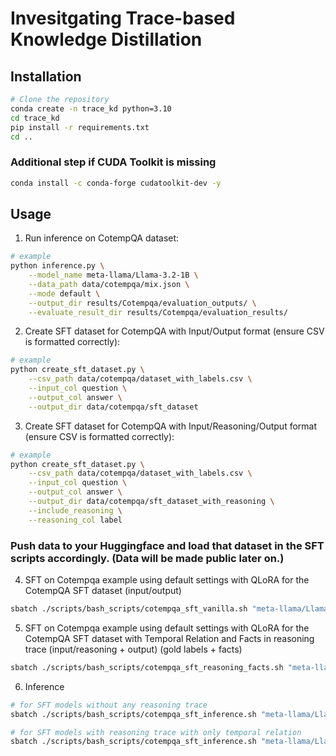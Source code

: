 # Invesitgating Trace-based Knowledge Distillation

## Installation

```bash
# Clone the repository
conda create -n trace_kd python=3.10
cd trace_kd
pip install -r requirements.txt
cd ..
```

### Additional step if CUDA Toolkit is missing

```bash
conda install -c conda-forge cudatoolkit-dev -y
```

## Usage

1. Run inference on CotempQA dataset:

```bash
# example
python inference.py \
    --model_name meta-llama/Llama-3.2-1B \
    --data_path data/cotempqa/mix.json \
    --mode default \
    --output_dir results/Cotempqa/evaluation_outputs/ \
    --evaluate_result_dir results/Cotempqa/evaluation_results/
```

2. Create SFT dataset for CotempQA with Input/Output format (ensure CSV is formatted correctly): 

```bash
# example
python create_sft_dataset.py \
    --csv_path data/cotempqa/dataset_with_labels.csv \
    --input_col question \
    --output_col answer \
    --output_dir data/cotempqa/sft_dataset
```

3. Create SFT dataset for CotempQA with Input/Reasoning/Output format (ensure CSV is formatted correctly):

```bash
# example
python create_sft_dataset.py \
    --csv_path data/cotempqa/dataset_with_labels.csv \
    --input_col question \
    --output_col answer \
    --output_dir data/cotempqa/sft_dataset_with_reasoning \
    --include_reasoning \
    --reasoning_col label
```

### Push data to your Huggingface and load that dataset in the SFT scripts accordingly. (Data will be made public later on.)

4. SFT on Cotempqa example using default settings with QLoRA for the CotempQA SFT dataset (input/output)

```bash
sbatch ./scripts/bash_scripts/cotempqa_sft_vanilla.sh "meta-llama/Llama-3.2-1B-Instruct"
```

5. SFT on Cotempqa example using default settings with QLoRA for the CotempQA SFT dataset with Temporal Relation and Facts in reasoning trace (input/reasoning + output) (gold labels + facts)

```bash
sbatch ./scripts/bash_scripts/cotempqa_sft_reasoning_facts.sh "meta-llama/Llama-3.2-1B-Instruct"
```

6. Inference

```bash
# for SFT models without any reasoning trace
sbatch ./scripts/bash_scripts/cotempqa_sft_inference.sh "meta-llama/Llama-3.2-1B-Instruct" False False

# for SFT models with reasoning trace with only temporal relation
sbatch ./scripts/bash_scripts/cotempqa_sft_inference.sh "meta-llama/Llama-3.2-1B-Instruct" True True
```